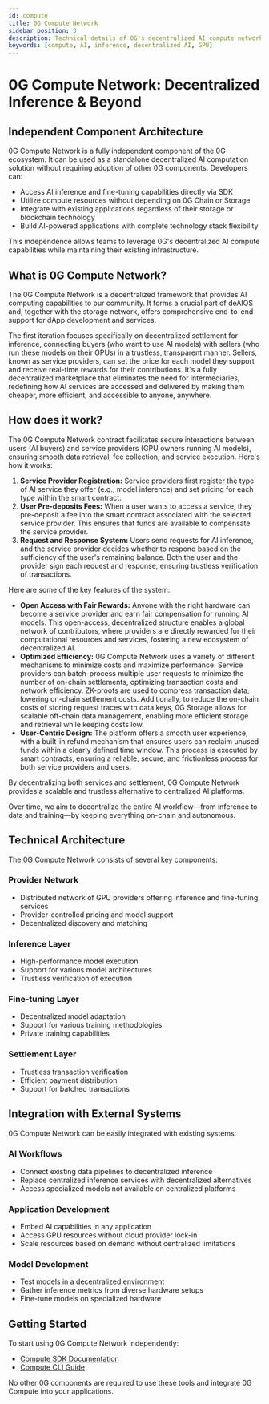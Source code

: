 ```yaml
---
id: compute
title: 0G Compute Network
sidebar_position: 3
description: Technical details of 0G's decentralized AI compute network
keywords: [compute, AI, inference, decentralized AI, GPU]
---
```


# 0G Compute Network: Decentralized Inference & Beyond

## Independent Component Architecture

0G Compute Network is a fully independent component of the 0G ecosystem. It can be used as a standalone decentralized AI computation solution without requiring adoption of other 0G components. Developers can:

- Access AI inference and fine-tuning capabilities directly via SDK
- Utilize compute resources without depending on 0G Chain or Storage
- Integrate with existing applications regardless of their storage or blockchain technology
- Build AI-powered applications with complete technology stack flexibility

This independence allows teams to leverage 0G's decentralized AI compute capabilities while maintaining their existing infrastructure.

## What is 0G Compute Network?

The 0G Compute Network is a decentralized framework that provides AI computing capabilities to our community. It forms a crucial part of deAIOS and, together with the storage network, offers comprehensive end-to-end support for dApp development and services.

The first iteration focuses specifically on decentralized settlement for inference, connecting buyers (who want to use AI models) with sellers (who run these models on their GPUs) in a trustless, transparent manner. Sellers, known as service providers, can set the price for each model they support and receive real-time rewards for their contributions. It's a fully decentralized marketplace that eliminates the need for intermediaries, redefining how AI services are accessed and delivered by making them cheaper, more efficient, and accessible to anyone, anywhere.

## How does it work?

The 0G Compute Network contract facilitates secure interactions between users (AI buyers) and service providers (GPU owners running AI models), ensuring smooth data retrieval, fee collection, and service execution. Here's how it works:

1. **Service Provider Registration:** Service providers first register the type of AI service they offer (e.g., model inference) and set pricing for each type within the smart contract.
2. **User Pre-deposits Fees:** When a user wants to access a service, they pre-deposit a fee into the smart contract associated with the selected service provider. This ensures that funds are available to compensate the service provider.
3. **Request and Response System:** Users send requests for AI inference, and the service provider decides whether to respond based on the sufficiency of the user's remaining balance. Both the user and the provider sign each request and response, ensuring trustless verification of transactions.

Here are some of the key features of the system:

- **Open Access with Fair Rewards:** Anyone with the right hardware can become a service provider and earn fair compensation for running AI models. This open-access, decentralized structure enables a global network of contributors, where providers are directly rewarded for their computational resources and services, fostering a new ecosystem of decentralized AI.
- **Optimized Efficiency:** 0G Compute Network uses a variety of different mechanisms to minimize costs and maximize performance. Service providers can batch-process multiple user requests to minimize the number of on-chain settlements, optimizing transaction costs and network efficiency. ZK-proofs are used to compress transaction data, lowering on-chain settlement costs. Additionally, to reduce the on-chain costs of storing request traces with data keys, 0G Storage allows for scalable off-chain data management, enabling more efficient storage and retrieval while keeping costs low.
- **User-Centric Design:** The platform offers a smooth user experience, with a built-in refund mechanism that ensures users can reclaim unused funds within a clearly defined time window. This process is executed by smart contracts, ensuring a reliable, secure, and frictionless process for both service providers and users.

By decentralizing both services and settlement, 0G Compute Network provides a scalable and trustless alternative to centralized AI platforms.

Over time, we aim to decentralize the entire AI workflow—from inference to data and training—by keeping everything on-chain and autonomous.

## Technical Architecture

The 0G Compute Network consists of several key components:

### Provider Network
- Distributed network of GPU providers offering inference and fine-tuning services
- Provider-controlled pricing and model support
- Decentralized discovery and matching

### Inference Layer
- High-performance model execution
- Support for various model architectures
- Trustless verification of execution

### Fine-tuning Layer
- Decentralized model adaptation
- Support for various training methodologies
- Private training capabilities

### Settlement Layer
- Trustless transaction verification
- Efficient payment distribution
- Support for batched transactions

## Integration with External Systems

0G Compute Network can be easily integrated with existing systems:

### AI Workflows
- Connect existing data pipelines to decentralized inference
- Replace centralized inference services with decentralized alternatives
- Access specialized models not available on centralized platforms

### Application Development
- Embed AI capabilities in any application
- Access GPU resources without cloud provider lock-in
- Scale resources based on demand without centralized limitations

### Model Development
- Test models in a decentralized environment
- Gather inference metrics from diverse hardware setups
- Fine-tune models on specialized hardware

## Getting Started

To start using 0G Compute Network independently:

- [Compute SDK Documentation](/developer-hub/building-on-0g/compute-network/sdk)
- [Compute CLI Guide](/developer-hub/building-on-0g/compute-network/cli)

No other 0G components are required to use these tools and integrate 0G Compute into your applications.